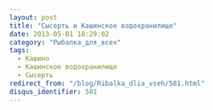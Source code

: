 ```yaml
---
layout: post
title: "Сысерть и Кашинское водохранилище"
date: 2013-05-01 18:29:02
category: "Рыбалка_для_всех"
tags:
  - Кашино
  - Кашинское водохранилище
  - Сысерть
redirect_from: "/blog/Ribalka_dlia_vseh/581.html"
disqus_identifier: 581
---
```

